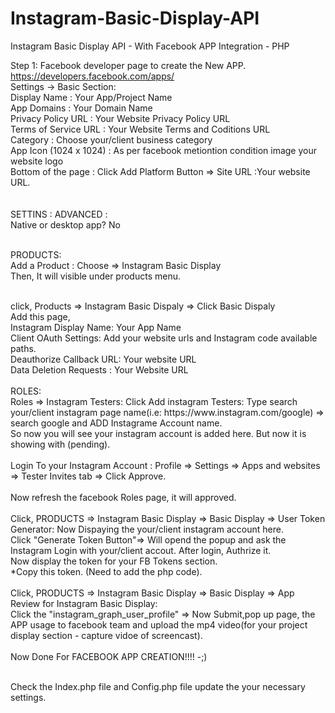 # Instagram-Basic-Display-API
Instagram Basic Display API - With Facebook APP Integration - PHP


Step 1: 
Facebook developer page to create the New APP.<br>
https://developers.facebook.com/apps/ <br>
Settings -> Basic Section: <br>
Display Name : Your App/Project Name <br>
App Domains : Your Domain Name <br>
Privacy Policy URL : Your Website Privacy Policy URL <br>
Terms of Service URL : Your Website Terms and Coditions URL <br>
Category : Choose your/client business category <br>
App Icon (1024 x 1024) : As per facebook metiontion condition image your website logo <br>
Bottom of the page : Click Add Platform Button => Site URL :Your website URL. <br>
<br><br>
SETTINS : ADVANCED : <br>
Native or desktop app?  No
<br><br>

PRODUCTS:<br>
Add a Product : Choose => Instagram Basic Display <br>
Then, It will visible under products menu.<br>

<br>
click, Products => Instagram Basic Dispaly => Click Basic Dispaly<br>
Add this page,<br>
Instagram Display Name: Your App Name<br>
Client OAuth Settings: Add your website urls and Instagram code available paths.<br>
Deauthorize Callback URL: Your website URL<br>
Data Deletion Requests : Your Website URL
<br><br>
ROLES:<br>
Roles => Instagram Testers: Click Add instagram Testers: Type search your/client instagram page name(i.e: https://www.instagram.com/google) => search google and ADD Instagrame Account name.<br>
So now you will see your instagram account is added here. But now it is showing with (pending).<br>
<br>
Login To your Instagram Account : Profile => Settings => Apps and websites => Tester Invites tab => Click Approve.<br><br>
Now refresh the facebook Roles page, it will approved.
<br><br>
Click, PRODUCTS => Instagram Basic Display => Basic Display => User Token Generator: Now Dispaying the your/client instagram account here. <br>
Click "Generate Token Button"=> Will opend the popup and ask the Instagram Login with your/client accout. After login, Authrize it. <br>
Now display the token for your FB Tokens section.<br>
*Copy this token. (Need to add the php code).<br>
<br>
Click, PRODUCTS => Instagram Basic Display => Basic Display => App Review for Instagram Basic Display: <br>
Click the "instagram_graph_user_profile" => Now Submit,pop up page, the APP usage to facebook team and upload the mp4 video(for your project display section - capture vidoe of screencast).<br>

<br>
Now Done For FACEBOOK APP CREATION!!!! -;)
<br><br>

Check the Index.php file and Config.php file update the your necessary settings.






